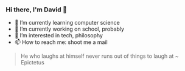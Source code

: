 ### Hi there, I'm David 👋

- 🌱 I’m currently learning computer science
- 🔭 I’m currently working on school, probably
- 👀 I’m interested in tech, philosophy
- 📫 How to reach me: shoot me a mail


> He who laughs at himself never runs out of things to laugh at
> ~ Epictetus

<!--
**DavidVuescu/DavidVuescu** is a ✨ _special_ ✨ repository because its `README.md` (this file) appears on your GitHub profile.

Here are some ideas to get you started:

- 🔭 I’m currently working on ...
- 🌱 I’m currently learning ...
- 👯 I’m looking to collaborate on ...
- 🤔 I’m looking for help with ...
- 💬 Ask me about ...
- 📫 How to reach me: ...
- 😄 Pronouns: ...
- ⚡ Fun fact: ...
-->
